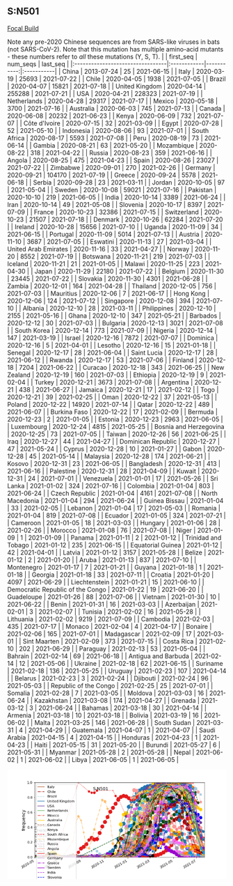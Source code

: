 

## S:N501
[Focal Build](https://nextstrain.org/groups/neherlab/ncov/S.N501)

Note any pre-2020 Chinese sequences are from SARS-like viruses in bats (not SARS-CoV-2).
Note that this mutation has multiple amino-acid mutants - these numbers refer to _all_ these mutations (Y, S, T).
|                                  | first_seq   |   num_seqs | last_seq   |
|:---------------------------------|:------------|-----------:|:-----------|
| China                            | 2013-07-24  |         25 | 2021-06-15 |
| Italy                            | 2020-03-19  |      25693 | 2021-07-22 |
| Chile                            | 2020-04-05  |       1938 | 2021-07-05 |
| Brazil                           | 2020-04-07  |      15821 | 2021-07-18 |
| United Kingdom                   | 2020-04-14  |     255288 | 2021-07-21 |
| USA                              | 2020-04-21  |     228323 | 2021-07-19 |
| Netherlands                      | 2020-04-28  |      29317 | 2021-07-17 |
| Mexico                           | 2020-05-18  |       3700 | 2021-07-16 |
| Australia                        | 2020-06-03  |        745 | 2021-07-13 |
| Canada                           | 2020-06-08  |      20232 | 2021-06-23 |
| Kenya                            | 2020-06-09  |        732 | 2021-07-07 |
| Côte d'Ivoire                    | 2020-07-15  |         32 | 2021-03-09 |
| Egypt                            | 2020-07-28  |         52 | 2021-05-10 |
| Indonesia                        | 2020-08-06  |         93 | 2021-07-01 |
| South Africa                     | 2020-08-17  |       5593 | 2021-07-08 |
| Peru                             | 2020-08-19  |         73 | 2021-06-14 |
| Gambia                           | 2020-08-21  |         63 | 2021-05-20 |
| Mozambique                       | 2020-08-22  |        318 | 2021-04-22 |
| Russia                           | 2020-08-23  |        359 | 2021-06-16 |
| Angola                           | 2020-08-25  |        475 | 2021-04-23 |
| Spain                            | 2020-08-26  |      23027 | 2021-07-22 |
| Zimbabwe                         | 2020-09-01  |        270 | 2021-02-26 |
| Germany                          | 2020-09-21  |     104170 | 2021-07-19 |
| Greece                           | 2020-09-24  |       5578 | 2021-06-18 |
| Serbia                           | 2020-09-28  |         23 | 2021-03-11 |
| Jordan                           | 2020-10-05  |         97 | 2021-05-04 |
| Sweden                           | 2020-10-08  |      59021 | 2021-07-16 |
| Pakistan                         | 2020-10-10  |        219 | 2021-06-05 |
| India                            | 2020-10-14  |       3389 | 2021-06-24 |
| Iran                             | 2020-10-14  |         49 | 2021-05-08 |
| Slovenia                         | 2020-10-17  |       8397 | 2021-07-09 |
| France                           | 2020-10-23  |      32386 | 2021-07-15 |
| Switzerland                      | 2020-10-23  |      21507 | 2021-07-18 |
| Denmark                          | 2020-10-26  |      62284 | 2021-07-20 |
| Ireland                          | 2020-10-28  |      15656 | 2021-07-10 |
| Uganda                           | 2020-11-09  |         34 | 2021-06-15 |
| Portugal                         | 2020-11-09  |       5014 | 2021-07-13 |
| Austria                          | 2020-11-10  |       3687 | 2021-07-05 |
| Eswatini                         | 2020-11-13  |         27 | 2021-03-04 |
| United Arab Emirates             | 2020-11-16  |         33 | 2021-04-27 |
| Norway                           | 2020-11-20  |       8552 | 2021-07-19 |
| Botswana                         | 2020-11-21  |        219 | 2021-07-03 |
| Iceland                          | 2020-11-21  |         21 | 2021-01-05 |
| Malawi                           | 2020-11-25  |        223 | 2021-04-30 |
| Japan                            | 2020-11-29  |      22180 | 2021-07-22 |
| Belgium                          | 2020-11-30  |      23445 | 2021-07-22 |
| Slovakia                         | 2020-11-30  |       4301 | 2021-06-28 |
| Zambia                           | 2020-12-01  |        164 | 2021-04-28 |
| Thailand                         | 2020-12-05  |        756 | 2021-07-03 |
| Mauritius                        | 2020-12-06  |          7 | 2021-06-17 |
| Hong Kong                        | 2020-12-06  |        124 | 2021-07-12 |
| Singapore                        | 2020-12-08  |        394 | 2021-07-10 |
| Albania                          | 2020-12-10  |         28 | 2021-03-11 |
| Philippines                      | 2020-12-10  |       2155 | 2021-05-16 |
| Ghana                            | 2020-12-10  |        347 | 2021-05-21 |
| Barbados                         | 2020-12-12  |         30 | 2021-07-03 |
| Bulgaria                         | 2020-12-13  |       3021 | 2021-07-08 |
| South Korea                      | 2020-12-14  |        773 | 2021-07-09 |
| Nigeria                          | 2020-12-14  |        147 | 2021-03-19 |
| Israel                           | 2020-12-16  |       7872 | 2021-07-07 |
| Dominica                         | 2020-12-16  |          5 | 2021-04-01 |
| Lesotho                          | 2020-12-16  |         15 | 2021-01-18 |
| Senegal                          | 2020-12-17  |         28 | 2021-06-04 |
| Saint Lucia                      | 2020-12-17  |         28 | 2021-06-12 |
| Rwanda                           | 2020-12-17  |         53 | 2021-07-06 |
| Finland                          | 2020-12-18  |       7204 | 2021-06-22 |
| Curacao                          | 2020-12-18  |        343 | 2021-06-25 |
| New Zealand                      | 2020-12-19  |        160 | 2021-07-03 |
| Ethiopia                         | 2020-12-19  |          9 | 2021-02-04 |
| Turkey                           | 2020-12-21  |       3673 | 2021-07-08 |
| Argentina                        | 2020-12-21  |        438 | 2021-06-27 |
| Jamaica                          | 2020-12-21  |         17 | 2021-02-12 |
| Togo                             | 2020-12-21  |         39 | 2021-02-25 |
| Oman                             | 2020-12-22  |         37 | 2021-05-13 |
| Poland                           | 2020-12-22  |      14920 | 2021-07-14 |
| Qatar                            | 2020-12-22  |        489 | 2021-06-07 |
| Burkina Faso                     | 2020-12-22  |         17 | 2021-02-09 |
| Bermuda                          | 2020-12-23  |          2 | 2021-01-05 |
| Estonia                          | 2020-12-23  |       2963 | 2021-06-05 |
| Luxembourg                       | 2020-12-24  |       4815 | 2021-05-25 |
| Bosnia and Herzegovina           | 2020-12-25  |         73 | 2021-07-05 |
| Taiwan                           | 2020-12-26  |         56 | 2021-06-25 |
| Iraq                             | 2020-12-27  |         44 | 2021-04-27 |
| Dominican Republic               | 2020-12-27  |         47 | 2021-05-24 |
| Cyprus                           | 2020-12-28  |         10 | 2021-01-27 |
| Gabon                            | 2020-12-28  |         45 | 2021-05-14 |
| Malaysia                         | 2020-12-28  |        174 | 2021-06-21 |
| Kosovo                           | 2020-12-31  |         23 | 2021-06-05 |
| Bangladesh                       | 2020-12-31  |        413 | 2021-06-16 |
| Palestine                        | 2020-12-31  |         28 | 2021-04-09 |
| Kuwait                           | 2020-12-31  |         24 | 2021-07-01 |
| Venezuela                        | 2021-01-01  |         17 | 2021-05-26 |
| Sri Lanka                        | 2021-01-02  |        324 | 2021-07-16 |
| Colombia                         | 2021-01-04  |        803 | 2021-06-24 |
| Czech Republic                   | 2021-01-04  |       4161 | 2021-07-08 |
| North Macedonia                  | 2021-01-04  |        294 | 2021-06-24 |
| Guinea Bissau                    | 2021-01-04  |         33 | 2021-02-05 |
| Lebanon                          | 2021-01-04  |         17 | 2021-05-03 |
| Romania                          | 2021-01-04  |        819 | 2021-07-08 |
| Ecuador                          | 2021-01-05  |        324 | 2021-07-21 |
| Cameroon                         | 2021-01-05  |         18 | 2021-03-03 |
| Hungary                          | 2021-01-06  |         28 | 2021-02-26 |
| Morocco                          | 2021-01-08  |         76 | 2021-07-08 |
| Niger                            | 2021-01-09  |          1 | 2021-01-09 |
| Panama                           | 2021-01-11  |          2 | 2021-01-12 |
| Trinidad and Tobago              | 2021-01-12  |        235 | 2021-06-15 |
| Equatorial Guinea                | 2021-01-12  |         42 | 2021-04-01 |
| Latvia                           | 2021-01-12  |       3157 | 2021-05-28 |
| Belize                           | 2021-01-12  |          2 | 2021-01-20 |
| Aruba                            | 2021-01-13  |        837 | 2021-07-10 |
| Montenegro                       | 2021-01-17  |          7 | 2021-01-21 |
| Guyana                           | 2021-01-18  |          1 | 2021-01-18 |
| Georgia                          | 2021-01-18  |         33 | 2021-07-11 |
| Croatia                          | 2021-01-20  |       4097 | 2021-06-29 |
| Liechtenstein                    | 2021-01-21  |         15 | 2021-06-10 |
| Democratic Republic of the Congo | 2021-01-22  |         19 | 2021-06-20 |
| Guadeloupe                       | 2021-01-26  |         88 | 2021-07-06 |
| Vietnam                          | 2021-01-30  |         10 | 2021-06-22 |
| Benin                            | 2021-01-31  |         16 | 2021-03-03 |
| Azerbaijan                       | 2021-02-01  |          3 | 2021-02-07 |
| Tunisia                          | 2021-02-02  |         16 | 2021-05-28 |
| Lithuania                        | 2021-02-02  |       9219 | 2021-07-09 |
| Cambodia                         | 2021-02-03  |        435 | 2021-07-17 |
| Monaco                           | 2021-02-04  |          4 | 2021-04-17 |
| Bonaire                          | 2021-02-06  |        165 | 2021-07-01 |
| Madagascar                       | 2021-02-09  |         17 | 2021-03-01 |
| Sint Maarten                     | 2021-02-09  |        373 | 2021-07-15 |
| Costa Rica                       | 2021-02-10  |        202 | 2021-06-29 |
| Paraguay                         | 2021-02-13  |         53 | 2021-05-04 |
| Bahrain                          | 2021-02-14  |         69 | 2021-06-18 |
| Antigua and Barbuda              | 2021-02-14  |         12 | 2021-05-06 |
| Ukraine                          | 2021-02-18  |         62 | 2021-06-15 |
| Suriname                         | 2021-02-18  |        136 | 2021-05-25 |
| Uruguay                          | 2021-02-23  |        107 | 2021-04-14 |
| Belarus                          | 2021-02-23  |          3 | 2021-02-24 |
| Djibouti                         | 2021-02-24  |         96 | 2021-05-03 |
| Republic of the Congo            | 2021-02-25  |         25 | 2021-07-01 |
| Somalia                          | 2021-02-28  |          7 | 2021-03-05 |
| Moldova                          | 2021-03-03  |         16 | 2021-06-24 |
| Kazakhstan                       | 2021-03-08  |        174 | 2021-04-27 |
| Grenada                          | 2021-03-12  |          3 | 2021-06-24 |
| Bahamas                          | 2021-03-18  |         30 | 2021-04-14 |
| Armenia                          | 2021-03-18  |         10 | 2021-03-18 |
| Bolivia                          | 2021-03-19  |         16 | 2021-06-02 |
| Malta                            | 2021-03-25  |        146 | 2021-06-28 |
| South Sudan                      | 2021-03-31  |          4 | 2021-04-29 |
| Guatemala                        | 2021-04-07  |          1 | 2021-04-07 |
| Saudi Arabia                     | 2021-04-15  |          4 | 2021-04-15 |
| Honduras                         | 2021-04-23  |          1 | 2021-04-23 |
| Haiti                            | 2021-05-15  |         31 | 2021-05-20 |
| Burundi                          | 2021-05-27  |          6 | 2021-05-31 |
| Myanmar                          | 2021-05-28  |          2 | 2021-05-28 |
| Nepal                            | 2021-06-02  |          1 | 2021-06-02 |
| Libya                            | 2021-06-05  |          1 | 2021-06-05 |

![Overall trends S.N501](/overall_trends_figures/overall_trends_S.N501.png)